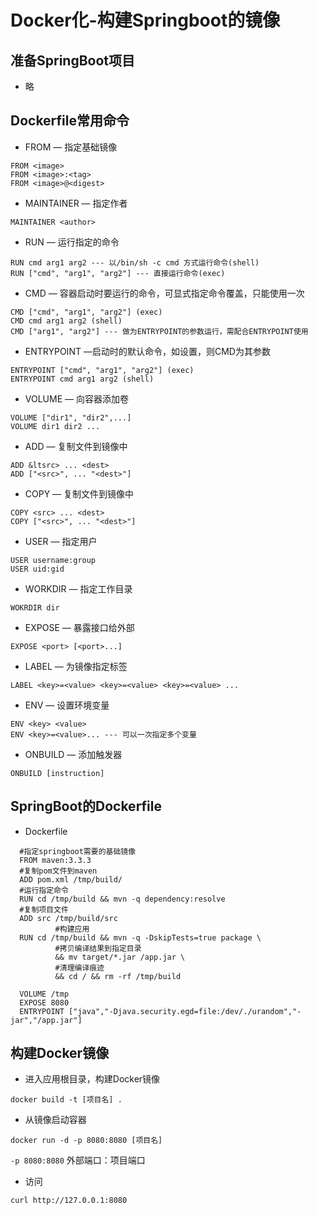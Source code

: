 # Docker化-构建Springboot的镜像
## 准备SpringBoot项目
- 略

## Dockerfile常用命令
- FROM — 指定基础镜像
```
FROM <image>
FROM <image>:<tag>
FROM <image>@<digest>
```
- MAINTAINER — 指定作者
```
MAINTAINER <author>
```
- RUN — 运行指定的命令
```
RUN cmd arg1 arg2 --- 以/bin/sh -c cmd 方式运行命令(shell)
RUN ["cmd", "arg1", "arg2"] --- 直接运行命令(exec)
```
- CMD — 容器启动时要运行的命令，可显式指定命令覆盖，只能使用一次
```
CMD ["cmd", "arg1", "arg2"] (exec)
CMD cmd arg1 arg2 (shell)
CMD ["arg1", "arg2"] --- 做为ENTRYPOINT的参数运行，需配合ENTRYPOINT使用
```
- ENTRYPOINT —启动时的默认命令，如设置，则CMD为其参数
```
ENTRYPOINT ["cmd", "arg1", "arg2"] (exec)
ENTRYPOINT cmd arg1 arg2 (shell)
```
- VOLUME — 向容器添加卷
```
VOLUME ["dir1", "dir2",...]
VOLUME dir1 dir2 ...
```
- ADD — 复制文件到镜像中
```
ADD &ltsrc> ... <dest>
ADD ["<src>", ... "<dest>"]
```
- COPY — 复制文件到镜像中
```
COPY <src> ... <dest>
COPY ["<src>", ... "<dest>"]
```
- USER — 指定用户
```
USER username:group
USER uid:gid
```
- WORKDIR — 指定工作目录
```
WOKRDIR dir
```
- EXPOSE — 暴露接口给外部
```
EXPOSE <port> [<port>...]
```
- LABEL — 为镜像指定标签
```
LABEL <key>=<value> <key>=<value> <key>=<value> ...
```
- ENV — 设置环境变量
```
ENV <key> <value>
ENV <key>=<value>... --- 可以一次指定多个变量
```
- ONBUILD — 添加触发器
```
ONBUILD [instruction]
```   
## SpringBoot的Dockerfile
- Dockerfile
```
  #指定springboot需要的基础镜像
  FROM maven:3.3.3
  #复制pom文件到maven
  ADD pom.xml /tmp/build/
  #运行指定命令
  RUN cd /tmp/build && mvn -q dependency:resolve
  #复制项目文件
  ADD src /tmp/build/src
          #构建应用
  RUN cd /tmp/build && mvn -q -DskipTests=true package \
          #拷贝编译结果到指定目录
          && mv target/*.jar /app.jar \
          #清理编译痕迹
          && cd / && rm -rf /tmp/build

  VOLUME /tmp
  EXPOSE 8080
  ENTRYPOINT ["java","-Djava.security.egd=file:/dev/./urandom","-jar","/app.jar"]
```
## 构建Docker镜像
- 进入应用根目录，构建Docker镜像
```
docker build -t [项目名] .
```
- 从镜像启动容器
```
docker run -d -p 8080:8080 [项目名]
```
`-p 8080:8080` 外部端口：项目端口
- 访问
```
curl http://127.0.0.1:8080
```
